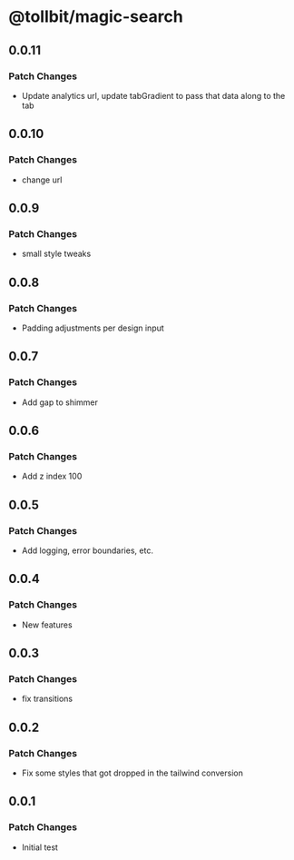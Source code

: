 # @tollbit/magic-search

## 0.0.11

### Patch Changes

- Update analytics url, update tabGradient to pass that data along to the tab

## 0.0.10

### Patch Changes

- change url

## 0.0.9

### Patch Changes

- small style tweaks

## 0.0.8

### Patch Changes

- Padding adjustments per design input

## 0.0.7

### Patch Changes

- Add gap to shimmer

## 0.0.6

### Patch Changes

- Add z index 100

## 0.0.5

### Patch Changes

- Add logging, error boundaries, etc.

## 0.0.4

### Patch Changes

- New features

## 0.0.3

### Patch Changes

- fix transitions

## 0.0.2

### Patch Changes

- Fix some styles that got dropped in the tailwind conversion

## 0.0.1

### Patch Changes

- Initial test
